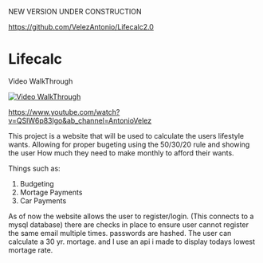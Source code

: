 NEW VERSION UNDER CONSTRUCTION

https://github.com/VelezAntonio/Lifecalc2.0

# Lifecalc

Video WalkThrough

[![Video WalkThrough](https://img.youtube.com/vi/QSlW6p83lgo/0.jpg)](https://www.youtube.com/watch?v=QSlW6p83lgo)


https://www.youtube.com/watch?v=QSlW6p83lgo&ab_channel=AntonioVelez

This project is a website that will be used to calculate the users lifestyle wants. Allowing for proper bugeting
using the 50/30/20 rule and showing the user How much they need to make monthly to afford their wants.

Things such as:
1. Budgeting
2. Mortage Payments
3. Car Payments

As of now the website allows the user to register/login. (This connects to a mysql database)
there are checks in place to ensure user cannot register the same email multiple times.
passwords are hashed.
The user can calculate a 30 yr. mortage. and I use an api i made to display todays lowest mortage rate.
